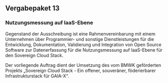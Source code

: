 ## Vergabepaket 13

### Nutzungsmessung auf IaaS-Ebene
Gegenstand der Ausschreibung ist eine Rahmenvereinbarung mit einem Unternehmen über Programmier- und sonstige Dienstleistungen für die Entwicklung, Dokumentation, Validierung und Integration von Open Source Software zur Datenerfassung für die Nutzungsmessung auf IaaS-Ebene für den Sovereign Cloud Stack.

Der vorliegende Auftrag dient der Umsetzung des vom BMWK geförderten Projekts „Sovereign Cloud Stack - Ein offener, souveräner, föderierbarer Infrastruktur­stack für GAIA-X“.
